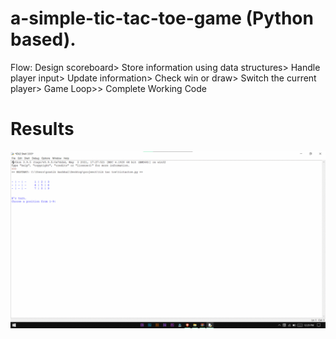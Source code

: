 # a-simple-tic-tac-toe-game (Python based).

Flow: Design scoreboard> Store information using data structures> Handle player input> Update information> Check win or draw> Switch the current player> Game Loop>> Complete Working Code

# Results
![Output](Output.gif)

